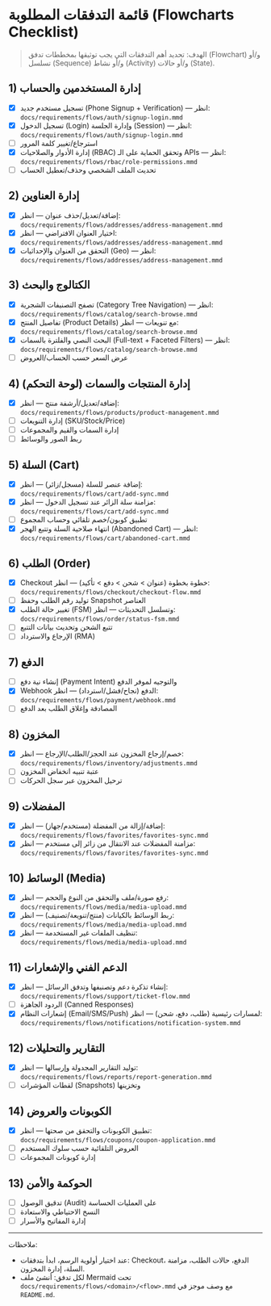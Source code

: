 # قائمة التدفقات المطلوبة (Flowcharts Checklist)

> الهدف: تحديد أهم التدفقات التي يجب توثيقها بمخططات تدفق (Flowchart) و/أو تسلسل (Sequence) و/أو نشاط (Activity) و/أو حالات (State).

## 1) إدارة المستخدمين والحساب
- [x] تسجيل مستخدم جديد (Phone Signup + Verification) — انظر: `docs/requirements/flows/auth/signup-login.mmd`
- [x] تسجيل الدخول (Login) وإدارة الجلسة (Session) — انظر: `docs/requirements/flows/auth/signup-login.mmd`
- [ ] استرجاع/تغيير كلمة المرور
- [x] إدارة الأدوار والصلاحيات (RBAC) وتحقق الحماية على الـ APIs — انظر: `docs/requirements/flows/rbac/role-permissions.mmd`
- [ ] تحديث الملف الشخصي وحذف/تعطيل الحساب

## 2) إدارة العناوين
- [x] إضافة/تعديل/حذف عنوان — انظر: `docs/requirements/flows/addresses/address-management.mmd`
- [x] اختيار العنوان الافتراضي — انظر: `docs/requirements/flows/addresses/address-management.mmd`
- [x] التحقق من العنوان والإحداثيات (Geo) — انظر: `docs/requirements/flows/addresses/address-management.mmd`

## 3) الكتالوج والبحث
- [x] تصفح التصنيفات الشجرية (Category Tree Navigation) — انظر: `docs/requirements/flows/catalog/search-browse.mmd`
- [x] تفاصيل المنتج (Product Details) مع تنويعات — انظر: `docs/requirements/flows/catalog/search-browse.mmd`
- [x] البحث النصي والفلترة بالسمات (Full-text + Faceted Filters) — انظر: `docs/requirements/flows/catalog/search-browse.mmd`
- [ ] عرض السعر حسب الحساب/العروض

## 4) إدارة المنتجات والسمات (لوحة التحكم)
- [x] إضافة/تعديل/أرشفة منتج — انظر: `docs/requirements/flows/products/product-management.mmd`
- [ ] إدارة التنويعات (SKU/Stock/Price)
- [ ] إدارة السمات والقيم والمجموعات
- [ ] ربط الصور والوسائط

## 5) السلة (Cart)
- [x] إضافة عنصر للسلة (مسجل/زائر) — انظر: `docs/requirements/flows/cart/add-sync.mmd`
- [x] مزامنة سلة الزائر عند تسجيل الدخول — انظر: `docs/requirements/flows/cart/add-sync.mmd`
- [ ] تطبيق كوبون/خصم تلقائي وحساب المجموع
- [x] انتهاء صلاحية السلة وتتبع الهجر (Abandoned Cart) — انظر: `docs/requirements/flows/cart/abandoned-cart.mmd`

## 6) الطلب (Order)
- [x] Checkout خطوة بخطوة (عنوان > شحن > دفع > تأكيد) — انظر: `docs/requirements/flows/checkout/checkout-flow.mmd`
- [ ] توليد رقم الطلب وحفظ Snapshot العناصر
- [x] تغيير حالة الطلب (FSM) وتسلسل التحديثات — انظر: `docs/requirements/flows/order/status-fsm.mmd`
- [ ] تتبع الشحن وتحديث بيانات التتبع
- [ ] الإرجاع والاسترداد (RMA)

## 7) الدفع
- [ ] إنشاء نية دفع (Payment Intent) والتوجيه لموفر الدفع
- [x] Webhook الدفع (نجاح/فشل/استرداد) — انظر: `docs/requirements/flows/payment/webhook.mmd`
- [ ] المصادقة وإغلاق الطلب بعد الدفع

## 8) المخزون
- [x] خصم/إرجاع المخزون عند الحجز/الطلب/الإرجاع — انظر: `docs/requirements/flows/inventory/adjustments.mmd`
- [ ] عتبة تنبيه انخفاض المخزون
- [ ] ترحيل المخزون عبر سجل الحركات

## 9) المفضلات
- [x] إضافة/إزالة من المفضلة (مستخدم/جهاز) — انظر: `docs/requirements/flows/favorites/favorites-sync.mmd`
- [x] مزامنة المفضلات عند الانتقال من زائر إلى مستخدم — انظر: `docs/requirements/flows/favorites/favorites-sync.mmd`

## 10) الوسائط (Media)
- [x] رفع صورة/ملف والتحقق من النوع والحجم — انظر: `docs/requirements/flows/media/media-upload.mmd`
- [x] ربط الوسائط بالكيانات (منتج/تنويعة/تصنيف) — انظر: `docs/requirements/flows/media/media-upload.mmd`
- [x] تنظيف الملفات غير المستخدمة — انظر: `docs/requirements/flows/media/media-upload.mmd`

## 11) الدعم الفني والإشعارات
- [x] إنشاء تذكرة دعم وتصنيفها وتدفق الرسائل — انظر: `docs/requirements/flows/support/ticket-flow.mmd`
- [ ] الردود الجاهزة (Canned Responses)
- [x] إشعارات النظام (Email/SMS/Push) لمسارات رئيسية (طلب، دفع، شحن) — انظر: `docs/requirements/flows/notifications/notification-system.mmd`

## 12) التقارير والتحليلات
- [x] توليد التقارير المجدولة وإرسالها — انظر: `docs/requirements/flows/reports/report-generation.mmd`
- [ ] لقطات المؤشرات (Snapshots) وتخزينها

## 14) الكوبونات والعروض
- [x] تطبيق الكوبونات والتحقق من صحتها — انظر: `docs/requirements/flows/coupons/coupon-application.mmd`
- [ ] العروض التلقائية حسب سلوك المستخدم
- [ ] إدارة كوبونات المجموعات

## 13) الحوكمة والأمن
- [ ] تدقيق الوصول (Audit) على العمليات الحساسة
- [ ] النسخ الاحتياطي والاستعادة
- [ ] إدارة المفاتيح والأسرار

---

ملاحظات:
- عند اختيار أولوية الرسم، ابدأ بتدفقات: Checkout، الدفع، حالات الطلب، مزامنة السلة، إدارة المخزون.
- لكل تدفق: أنشئ ملف Mermaid تحت `docs/requirements/flows/<domain>/<flow>.mmd` مع وصف موجز في `README.md`.
